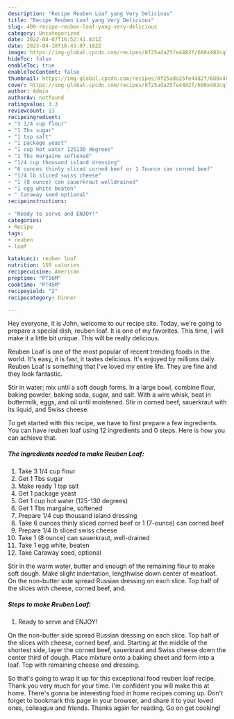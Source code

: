 ```yaml
---
description: "Recipe Reuben Loaf yang Very Delicious"
title: "Recipe Reuben Loaf yang Very Delicious"
slug: 409-recipe-reuben-loaf-yang-very-delicious
category: Uncategorized
date: 2022-08-07T16:52:41.831Z
date: 2023-04-10T16:43:07.182Z
image: https://img-global.cpcdn.com/recipes/8f25ada25fe4482f/680x482cq70/reuben-loaf-recipe-main-photo.jpg
hideToc: false
enableToc: true
enableTocContent: false
thumbnail: https://img-global.cpcdn.com/recipes/8f25ada25fe4482f/680x482cq70/reuben-loaf-recipe-main-photo.jpg
cover: https://img-global.cpcdn.com/recipes/8f25ada25fe4482f/680x482cq70/reuben-loaf-recipe-main-photo.jpg
author: Admin
authorAv: notfound
ratingvalue: 3.3
reviewcount: 13
recipeingredient:
- "3 1/4 cup flour"
- "1 Tbs sugar"
- "1 tsp salt"
- "1 package yeast"
- "1 cup hot water 125130 degrees"
- "1 Tbs margaine softened"
- "1/4 cup thousand island dressing"
- "6 ounces thinly sliced corned beef or 1 7ounce can corned beef"
- "1/4 lb sliced swiss cheese"
- "1 (8 ounce) can sauerkraut welldrained"
- "1 egg white beaten"
- " Caraway seed optional"
recipeinstructions:

- "Ready to serve and ENJOY!"
categories:
- Recipe
tags:
- reuben
- loaf

katakunci: reuben loaf 
nutrition: 150 calories
recipecuisine: American
preptime: "PT16M"
cooktime: "PT45M"
recipeyield: "2"
recipecategory: Dinner

---
```



Hey everyone, it is John, welcome to our recipe site. Today, we're going to prepare a special dish, reuben loaf. It is one of my favorites. This time, I will make it a little bit unique. This will be really delicious.

Reuben Loaf is one of the most popular of recent trending foods in the world. It's easy, it is fast, it tastes delicious. It's enjoyed by millions daily. Reuben Loaf is something that I've loved my entire life. They are fine and they look fantastic.

Stir in water; mix until a soft dough forms. In a large bowl, combine flour, baking powder, baking soda, sugar, and salt. With a wire whisk, beat in buttermilk, eggs, and oil until moistened. Stir in corned beef, sauerkraut with its liquid, and Swiss cheese.


To get started with this recipe, we have to first prepare a few ingredients. You can have reuben loaf using 12 ingredients and 0 steps. Here is how you can achieve that.

<!--inarticleads1-->

##### The ingredients needed to make Reuben Loaf:

1. Take 3 1/4 cup flour
1. Get 1 Tbs sugar
1. Make ready 1 tsp salt
1. Get 1 package yeast
1. Get 1 cup hot water (125-130 degrees)
1. Get 1 Tbs margaine, softened
1. Prepare 1/4 cup thousand island dressing
1. Take 6 ounces thinly sliced corned beef or 1 (7-ounce) can corned beef
1. Prepare 1/4 lb sliced swiss cheese
1. Take 1 (8 ounce) can sauerkraut, well-drained
1. Take 1 egg white, beaten
1. Take  Caraway seed, optional


Stir in the warm water, butter and enough of the remaining flour to make soft dough. Make slight indentation, lengthwise down center of meatloaf. On the non-butter side spread Russian dressing on each slice. Top half of the slices with cheese, corned beef, and. 

<!--inarticleads2-->

##### Steps to make Reuben Loaf:


1. Ready to serve and ENJOY!

On the non-butter side spread Russian dressing on each slice. Top half of the slices with cheese, corned beef, and. Starting at the middle of the shortest side, layer the corned beef, sauerkraut and Swiss cheese down the center third of dough. Place mixture onto a baking sheet and form into a loaf. Top with remaining cheese and dressing. 

So that's going to wrap it up for this exceptional food reuben loaf recipe. Thank you very much for your time. I'm confident you will make this at home. There's gonna be interesting food in home recipes coming up. Don't forget to bookmark this page in your browser, and share it to your loved ones, colleague and friends. Thanks again for reading. Go on get cooking!
